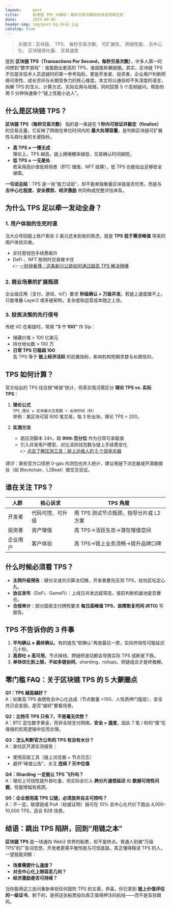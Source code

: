 ```yaml
---
layout:     post
title:      区块链 TPS 大解析：每秒交易次数如何决定网络生死
date:       2025-09-05
header-img: img/post-bg-desk.jpg
catalog: true
---
```


> 关键词：区块链、 TPS、 每秒交易次数、 可扩展性、 网络性能、 去中心化、 区块链吞吐量、 交易速度

提到 **区块链 TPS（Transactions Per Second，每秒交易次数）**，许多人第一时间想到“数字游戏”：谁能跑出更高的 TPS，谁就能称霸链圈。其实，区块链 TPS 不仅是非技术人员选链时的第一参考指标，更是开发者、投资者、企业用户判断网络可用性、成长空间与长期竞争力的核心维度。本文将以通俗却不失深度的语言，拆解 TPS 的含义、计算方式、实际应用与局限，同时回答 5 个高频疑问，帮助你用 5 分钟快速做个“链上性能小达人”。

## 什么是区块链 TPS？

**区块链 TPS（每秒交易次数）** 指的是一条链在 **1 秒内可验证并敲定（finalize）** 的交易总量。它反映了网络在单位时间内的 **最大处理容量**，是判断区块链可扩展性与吞吐量的关键指标。

- **高 TPS ≠ 一慢无成**  
  理论上，TPS 越高，链上拥堵概率越低，交易确认时间越短。
- **低 TPS ≠ 一无是处**  
  若采用高价值低频场景（BTC 储值、NFT 结算），低 TPS 也能给出足够安全保障。

**一句话总结**：TPS 是一张“能力试纸”，却不能单独衡量区块链是否优秀，而是与 **去中心化程度、安全模型、经济激励** 共同构成完整评估体系。

## 为什么 TPS 足以牵一发动全身？

### 1. 用户体验的生死时速  
当大众夺回链上账户剩余 2 美元还未到账的焦虑，就是 **TPS 低于需求峰值** 带来的用户体验灾难。  
- 非托管钱包手续费飙升  
- DeFi 、NFT 抢购时交易被卡住  
👉 [一秒钟看懂：这条新兴公链如何通过超高 TPS 解决拥堵](https://okxdog.com/)  

### 2. 商业场景的扩展瓶颈  
企业级应用（支付、游戏、IoT）要求 **秒级确认 + 万级并发**。若链上速度跟不上，只能堆叠 Layer2 或多链架构，复杂度和运营成本随之上涨。

### 3. 投资决策的先行信号  
传统 VC 在看链时，常用 **“3 个 100”** 作 Sip：  
- 储藏价值 > 100 亿美元  
- 持仓地址数 > 100 万  
- **日常 TPS 已稳超 100**  
高 TPS 等于 **链上经济活跃** 的前置指标，影响机构短期贪婪与长期信仰。

## TPS 如何计算？

官方给出的 TPS 往往按“峰值”统计，但真实情况需区分 **理论 TPS vs. 实际 TPS**：

1. **理论公式**  
   `TPS_理论 = 区块最大交易数 ÷ 出块时间（秒）`  
   举例：某区块可容 600 笔交易，每 3 秒出块，理论 TPS = 200。

2. **实测方法**  
   - 跑压测脚本 24h，取 **90th 百分位** 作为日常可承载值  
   - 引入并发用户模型，对比活跃钱包数与链上手续费变化  
   👉 [点击了解压测工具：链上运维人的 5 个效率杀器](https://okxdog.com/)  

*提示*：某些官方口径把 0-gas 内测包也并入统计，建议用链下浏览器或开源数据谷（如 Blockchair、L2Beat）做交叉验证。

## 谁在关注 TPS？

| 人群 | 核心诉求 | TPS 角度 |
|------|----------|----------|
| 开发者 | 代码可控、可升级 | 用 TPS 测试节点瓶颈，指导分片或 L2 方案 |
| 投资者 | 资产增值 | 高 TPS→活跃生态→潜在增值空间 |
| 企业用户 | 客户体验 | 高 TPS→链上业务流畅→提升品牌口碑 |

## 什么时候必须看 TPS？

- **主网升级预告**：硬分叉或共识算法切换，开发者要先压测 TPS，给社区吃定心丸。  
- **协议发布**（DeFi、GameFi）：上线日并发远超常态，提前判断机器池是否爆仓。  
- **合规审计**：部分国家支付牌照要求 **每日高峰值 TPS、故障恢复时间 (RTO)** 写报告。

## TPS 不告诉你的 3 件事

1. **平均确认 ≠ 最终确认**。有的链先“软确认”再放最后一票，实际终局性可能延迟几十秒。  
2. **高吞吐 ≠ 高可用**。节点掉线、跨链桥波动都会导致实际 TPS 成断崖下跌。  
3. **单体优化到上限，不如多链协同**。sharding、rollups、侧链组合才是终极解。

## 零门槛 FAQ：关于区块链 TPS 的 5 大蒙圈点

**Q1：TPS 越高越好？**  
A：如果高 TPS 由牺牲去中心化达成（节点数量 <100、人性质押门槛低），安全共识会变弱。是否“越好”要看场景。

**Q2：比特币 TPS 只有 7，不是毫无优势？**  
A：BTC 定位数字黄金，而非全球支付网络。**安全 > 速度**，因此 7 笔 / 秒的“慢”在保值的宏观逻辑中反而合理。

**Q3：怎么判断官方公布的 TPS 有没有水分？**  
A：查社区开源实测报告：  
- 使用双层工具（链上浏览器 + 节点日志）  
- 避开“峰值公告”，关注 **连续 7 天中位值**

**Q4：Sharding 一定能让 TPS 飞升吗？**  
A：理论上可线性提升吞吐量，但实际会引入 **跨分片通信延迟** 和 **数据可用性问题**，性能增幅有瓶颈。

**Q5：企业想用高 TPS 公链，必须放弃自主可控吗？**  
A：不一定。联盟链或 PoA（权威证明）链可在 10% 去中心化代价下跑出 4,000–10,000 TPS，适合 B2B 场景。

## 结语：跳出 TPS 陷阱，回到“用链之本”

**区块链 TPS** 是一块通向 Web3 世界的船票，却不是终点。普通人别被“万级 TPS”的广告词忽悠，开发者更需平衡性能与可信底层。真正懂得精读 TPS 的人，一望就能洞察：  
- **场景需要什么速度？**  
- **对去中心化上限容忍几何？**  
- **经济激励是否可持续？**

当你能用这三连问重新审视任何鼓吹 TPS 的文章，恭喜，你已拿到 **链上价值评估的一级证书**。剩下的，是把这张船票投向真正值得押注的航线——而不是盲目跟风。